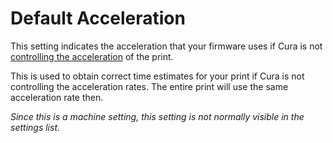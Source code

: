 Default Acceleration
====
This setting indicates the acceleration that your firmware uses if Cura is not [controlling the acceleration](../speed/acceleration_enabled.md) of the print.

This is used to obtain correct time estimates for your print if Cura is not controlling the acceleration rates. The entire print will use the same acceleration rate then.

*Since this is a machine setting, this setting is not normally visible in the settings list.*